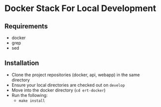 # Docker Stack For Local Development

## Requirements

- docker
- grep
- sed

## Installation

- Clone the project repositories (docker, api, webapp) in the same directory
- Ensure your local directories are checked out on `develop`
- Move into the docker directory (`cd ert-docker`)
- Run the following:
  - `make install`
